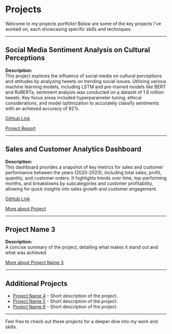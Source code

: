 # Projects

Welcome to my projects portfolio! Below are some of the key projects I've worked on, each showcasing specific skills and techniques.

---

## Social Media Sentiment Analysis on Cultural Perceptions
**Description:**  
This project explores the influence of social media on cultural perceptions and attitudes by analyzing tweets on trending social issues. Utilizing various machine learning models, including LSTM and pre-trained models like BERT and RoBERTa, sentiment analysis was conducted on a dataset of 1.6 million tweets. Key focus areas included hyperparameter tuning, ethical considerations, and model optimization to accurately classify sentiments with an achieved accuracy of 82%.

[GitHub Link](https://bit.ly/4fbUgh8)

[Project Report](https://bit.ly/48CgTsy)

---

## Sales and Customer Analytics Dashboard 
**Description:**  
This dashboard provides a snapshot of key metrics for sales and customer performance between the years (2020-2023), including total sales, profit, quantity, and customer orders. It highlights trends over time, top-performing months, and breakdowns by subcategories and customer profitability, allowing for quick insights into sales growth and customer engagement.

<a href="http://bit.ly/40rywcy" target="_blank">GitHub Link</a>

[More about Project](https://public.tableau.com/app/profile/darklord59/viz/sales_tableau_analysis/CustomerDashboard)  

---

## Project Name 3
**Description:**  
A concise summary of the project, detailing what makes it stand out and what was achieved.

[More about Project Name 3](link_to_detailed_project_page_or_repo)

---

## Additional Projects

- [Project Name 4](link_to_detailed_project_page_or_repo) - Short description of the project.
- [Project Name 5](link_to_detailed_project_page_or_repo) - Short description of the project.
- [Project Name 6](link_to_detailed_project_page_or_repo) - Short description of the project.

---

Feel free to check out these projects for a deeper dive into my work and skills.
